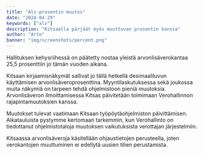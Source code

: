 ```yaml
---
title: "Alv-prosentin muutos"
date: "2024-04-29"
keywords: ["alv"]
description: "Kitsaalla pärjäät myös muuttuvan prosentin kanssa"
author: "Arto"
banner: "img/screenshots/percent.png"
---
```


Hallituksen kehysriihessä on päätetty nostaa yleistä arvonlisäverokantaa 25,5 prosenttiin jo tämän vuoden aikana.

Kitsaan kirjaamisnäkymät sallivat jo tällä hetkellä desimaaliluvun käyttämisen arvonlisäveroprosenttina. Myyntilaskutuksessa sekä joukossa muita näkymiä on tarpeen tehdä ohjelmistoon pieniä muutoksia. Arvonlisäveron ilmoittamisessa Kitsas päivitetään toimimaan Verohallinnon rajapintamuutoksien kanssa.

Muutokset tulevat vaatimaan Kitsaan työpöytäohjelmiston päivittämisen. Aikatauluista pystymme kertomaan tarkemmin, kun Verohallinto on tiedottanut ohjelmistotaloja muutoksen vaikutuksista verottajan järjestelmiin.

Kitsaassa arvonlisäveroja käsitellään ohjaustietojen perusteella, joten verokantojen muuttuminen ei edellytä uusien tilien perustamista. 
